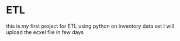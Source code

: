 # ETL
this is my first project for ETL using python on inventory data set I will upload the ecxel file in few days
